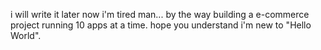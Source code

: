 i will write it later now i'm tired man...
by the way building a e-commerce project running 10 apps at a time.
hope you understand
i'm new to "Hello World".
